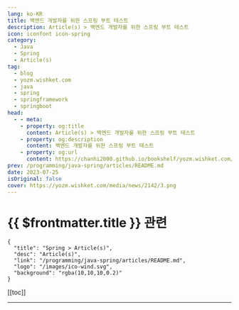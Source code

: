 ```yaml
---
lang: ko-KR
title: 백엔드 개발자를 위한 스프링 부트 테스트
description: Article(s) > 백엔드 개발자를 위한 스프링 부트 테스트
icon: iconfont icon-spring
category: 
  - Java
  - Spring
  - Article(s)
tag: 
  - blog
  - yozm.wishket.com
  - java
  - spring
  - springframework
  - springboot
head:
  - - meta:
    - property: og:title
      content: Article(s) > 백엔드 개발자를 위한 스프링 부트 테스트
    - property: og:description
      content: 백엔드 개발자를 위한 스프링 부트 테스트
    - property: og:url
      content: https://chanhi2000.github.io/bookshelf/yozm.wishket.com/2142.html
prev: /programming/java-spring/articles/README.md
date: 2023-07-25
isOriginal: false
cover: https://yozm.wishket.com/media/news/2142/3.png
---
```


# {{ $frontmatter.title }} 관련

```component VPCard
{
  "title": "Spring > Article(s)",
  "desc": "Article(s)",
  "link": "/programming/java-spring/articles/README.md",
  "logo": "/images/ico-wind.svg",
  "background": "rgba(10,10,10,0.2)"
}
```

[[toc]]

---

<SiteInfo
  name="백엔드 개발자를 위한 스프링 부트 테스트 | 요즘IT"
  desc="테스트 코드는 작성한 코드가 의도대로 잘 동작하고 예상치 못한 문제가 없는지 확인할 목적으로 작성하는 코드입니다. 보통 테스트 코드 관련 공부는 본 개발 공부를 하느라 미루는 경우가 많습니다. 하지만 테스트 코드는 유지 보수에도 매우 좋고, 코드 수정 시 기존 기능이 제대로 작동하지 않을까봐 걱정하지 않아도 된다는 장점이 있기 때문에 공부해 보시길 추천합니다."
  url="https://yozm.wishket.com/magazine/detail/2142/"
  logo="https://yozm.wishket.com/static/renewal/img/global/gnb_yozmit.svg"
  preview="https://yozm.wishket.com/media/news/2142/3.png"/>

<!-- TODO: 작성 -->

